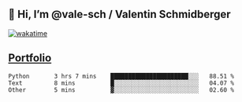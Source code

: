 ## 👋 Hi, I’m @vale-sch / Valentin Schmidberger
[![wakatime](https://wakatime.com/badge/user/7560c813-56c2-4ce8-b378-268c8ee84276.svg)](https://wakatime.com/@7560c813-56c2-4ce8-b378-268c8ee84276)
##  [Portfolio](https://vale-sch.github.io/ValentinSchmidberger/ "Portfolio")
<!--START_SECTION:waka-->

```text
Python       3 hrs 7 mins    ██████████████████████░░░   88.51 %
Text         8 mins          █░░░░░░░░░░░░░░░░░░░░░░░░   04.07 %
Other        5 mins          ▓░░░░░░░░░░░░░░░░░░░░░░░░   02.60 %
```

<!--END_SECTION:waka-->
